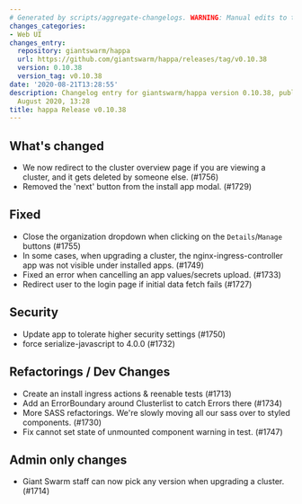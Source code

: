 ```yaml
---
# Generated by scripts/aggregate-changelogs. WARNING: Manual edits to this files will be overwritten.
changes_categories:
- Web UI
changes_entry:
  repository: giantswarm/happa
  url: https://github.com/giantswarm/happa/releases/tag/v0.10.38
  version: 0.10.38
  version_tag: v0.10.38
date: '2020-08-21T13:28:55'
description: Changelog entry for giantswarm/happa version 0.10.38, published on 21
  August 2020, 13:28
title: happa Release v0.10.38
---
```


## What's changed

- We now redirect to the cluster overview page if you are viewing a cluster, and it gets deleted by someone else. (#1756)
- Removed the 'next' button from the install app modal. (#1729)

## Fixed

- Close the organization dropdown when clicking on the `Details`/`Manage` buttons (#1755)
- In some cases, when upgrading a cluster, the nginx-ingress-controller app was not visible under installed apps. (#1749)
- Fixed an error when cancelling an app values/secrets upload. (#1733)
- Redirect user to the login page if initial data fetch fails (#1727)

## Security

- Update app to tolerate higher security settings (#1750)
- force serialize-javascript to 4.0.0 (#1732)

## Refactorings / Dev Changes

- Create an install ingress actions & reenable tests (#1713)
- Add an ErrorBoundary around Clusterlist to catch Errors there (#1734)
- More SASS refactorings. We're slowly moving all our sass over to styled components. (#1730)
- Fix cannot set state of unmounted component warning in test. (#1747)

## Admin only changes

- Giant Swarm staff can now pick any version when upgrading a cluster. (#1714)
